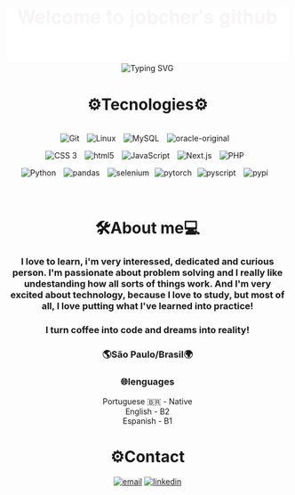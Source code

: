 <div align="center">


![Typing SVG](https://raw.githubusercontent.com/BEPb/BEPb/5c63fa170d1cbbb0b1974f05a3dbe6aca3f5b7f3/assets/Bottom_up.svg)
![Typing SVG](https://readme-typing-svg.demolab.com?font=Sixtyfour+Convergence&weight=500&pause=1000&color=8e7cc3&center=true&vCenter=true&width=435&lines=My+name+is+Jo%C3%A3o+Emmanuel!)
<h1>⚙️Tecnologies⚙️</h1>
<br>
<img 
    alt="Git" 
    title="Git"
    width="30px" 
    style="padding-right: 10px;" 
    src="https://cdn.jsdelivr.net/gh/devicons/devicon@latest/icons/git/git-original.svg" 
/>
<img 
    alt="Linux" 
    title="Linux"
    width="30px" 
    style="padding-right: 10px;" 
    src="https://cdn.jsdelivr.net/gh/devicons/devicon@latest/icons/linux/linux-original.svg" 
/>
<img 
    alt="MySQL" 
    title="MySQL"
    width="30px" 
    style="padding-right: 10px;" 
    src="https://cdn.jsdelivr.net/gh/devicons/devicon@latest/icons/mysql/mysql-original.svg" 
/>
<img 
    alt="oracle-original" 
    title="oracle-original"
    width="30px" 
    style="padding-right: 10px;" 
    src="https://cdn.jsdelivr.net/gh/devicons/devicon@latest/icons/oracle/oracle-original.svg" 
/>

<img 
    alt="CSS 3" 
    title="CSS 3"
    width="30px" 
    style="padding-right: 10px;" 
    src="https://cdn.jsdelivr.net/gh/devicons/devicon@latest/icons/css3/css3-original.svg" 
/>
<img 
    alt="html5" 
    title="html5"
    width="30px" 
    style="padding-right: 10px;" 
    src="https://cdn.jsdelivr.net/gh/devicons/devicon@latest/icons/html5/html5-original.svg" 
/>
<img 
    alt="JavaScript" 
    title="JavaScript"
    width="30px" 
    style="padding-right: 10px;" 
    src="https://cdn.jsdelivr.net/gh/devicons/devicon@latest/icons/javascript/javascript-original.svg" 
/>
<img 
    alt="Next.js" 
    title="Next.js"
    width="30px" 
    style="padding-right: 10px;" 
    src="https://cdn.jsdelivr.net/gh/devicons/devicon@latest/icons/nextjs/nextjs-original.svg" 
/>
<img 
    alt="PHP" 
    title="PHP"
    width="30px" 
    style="padding-right: 10px;" 
    src="https://cdn.jsdelivr.net/gh/devicons/devicon@latest/icons/php/php-original.svg" 
/>

<img 
    alt="Python" 
    title="Python"
    width="30px" 
    style="padding-right: 10px;" 
    src="https://cdn.jsdelivr.net/gh/devicons/devicon@latest/icons/python/python-original.svg" 
/>
<img 
    alt="pandas" 
    title="pandas"
    width="30px" 
    style="padding-right: 10px;" 
    src="https://cdn.jsdelivr.net/gh/devicons/devicon@latest/icons/pandas/pandas-original.svg" 
/>
<img 
    alt="selenium" 
    title="selenium"
    width="30px" 
    style="padding-right: 10px;" 
    src="https://cdn.jsdelivr.net/gh/devicons/devicon@latest/icons/selenium/selenium-original.svg" 
/><img 
    alt="pytorch" 
    title="pytorch"
    width="30px" 
    style="padding-right: 10px;" 
    src="https://cdn.jsdelivr.net/gh/devicons/devicon@latest/icons/pytorch/pytorch-original.svg" 
/><img 
    alt="pyscript" 
    title="pyscript"
    width="30px" 
    style="padding-right: 10px;" 
    src="https://cdn.jsdelivr.net/gh/devicons/devicon@latest/icons/pyscript/pyscript-original-wordmark.svg" 
/>
<img 
    alt="pypi" 
    title="pypi"
    width="30px" 
    style="padding-right: 10px;" 
    src="https://cdn.jsdelivr.net/gh/devicons/devicon@latest/icons/pypi/pypi-original.svg" 
/>

<br/>

<h1>🛠️About me💻</h1>

<div>
<h3> I love to learn, i'm very interessed, dedicated and curious person. I'm passionate about problem solving and I really like undestanding how all sorts of things work. And I'm very excited about technology, because I love to study, but most of all, I love putting what I've learned into practice!<br></h3>
<h3>I turn coffee into code and dreams into reality!</h3>
<h3>🌎São Paulo/Brasil🌍</h3>
</div>
<h3>🌐lenguages</h3>
<h>Portuguese 🇧🇷 - Native<br></h>
<h>English - B2<br></h>
<h>Espanish - B1<br></h>
<h1>⚙️Contact<br></h1>

[![email](https://img.shields.io/badge/Gmail-D14836?style=for-the-badge&logo=gmail&logoColor=white)](mailto:joaoefcabral@gmail.com) 
[![linkedin](https://img.shields.io/badge/LinkedIn-0077B5?style=for-the-badge&logo=linkedin&logoColor=white
)](https://www.linkedin.com/feed/)
</div>
